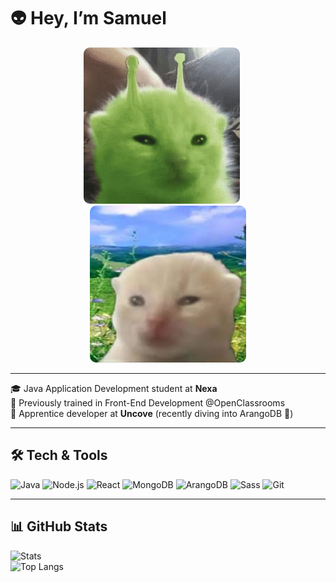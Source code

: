 # 👽 Hey, I’m Samuel

<div align="center">
  <img src="./glorp.jpg" alt="Glorp alien cat" width="250" style="border-radius:10px; margin-right: 20px;"/>
  <img src="./glorpNormal.jpg" alt="Normal Glorp" width="250" style="border-radius:10px; transform: scaleX(-1);"/>
</div>

---

🎓 Java Application Development student at **Nexa**  
🎨 Previously trained in Front-End Development @OpenClassrooms  
💼 Apprentice developer at **Uncove** (recently diving into ArangoDB 🧪)  

---

## 🛠️ Tech & Tools

![Java](https://img.shields.io/badge/Java-ED8B00?logo=java&logoColor=white)
![Node.js](https://img.shields.io/badge/Node.js-339933?logo=node.js&logoColor=white)
![React](https://img.shields.io/badge/React-20232A?logo=react&logoColor=61DAFB)
![MongoDB](https://img.shields.io/badge/MongoDB-4EA94B?logo=mongodb&logoColor=white)
![ArangoDB](https://img.shields.io/badge/ArangoDB-1E4E65?logo=arangodb&logoColor=white)
![Sass](https://img.shields.io/badge/Sass-CC6699?logo=sass&logoColor=white)
![Git](https://img.shields.io/badge/Git-F05032?logo=git&logoColor=white)

---

## 📊 GitHub Stats

![Stats](https://github-readme-stats.vercel.app/api?username=SamuelSacristan&show_icons=true&theme=tokyonight&hide_rank=true)  
![Top Langs](https://github-readme-stats.vercel.app/api/top-langs/?username=SamuelSacristan&layout=compact&theme=tokyonight)
